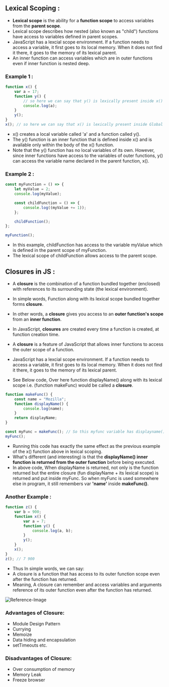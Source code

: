 ## Lexical Scoping :

-   **Lexical scope** is the ability for a **function scope** to access variables from the **parent scope**.
-   Lexical scope describes how nested (also known as "child") functions have access to variables defined in parent scopes.
-   JavaScript has a lexcial scope environment. If a function needs to access a variable, it first goes to its local memory. When it does not find it there, it goes to the memory of its lexical parent.
-   An inner function can access variables which are in outer functions even if inner function is nested deep.

### Example 1 :

```js
function x() {
    var a = 17;
    function y() {
        // so here we can say that y() is lexically present inside x()
        console.log(a);
    }
    y();
}
x(); // so here we can say that x() is lexically present inside Global Execution
```

-   x() creates a local variable called 'a' and a function called y().
-   The y() function is an inner function that is defined inside x() and is available only within the body of the x() function.
-   Note that the y() function has no local variables of its own. However, since inner functions have access to the variables of outer functions, y() can access the variable name declared in the parent function, x().

### Example 2 :

```js
const myFunction = () => {
    let myValue = 2;
    console.log(myValue);

    const childFunction = () => {
        console.log((myValue += 1));
    };

    childFunction();
};

myFunction();
```

-   In this example, childFunction has access to the variable myValue which is defined in the parent scope of myFunction.
-   The lexical scope of childFunction allows access to the parent scope.

## Closures in JS :

-   A **closure** is the combination of a function bundled together (enclosed) with references to its surrounding state (the lexical environment).
-   In simple words, Function along with its lexical scope bundled together forms **closure**.
-   In other words, a **closure** gives you access to an **outer function's scope** from an **inner function**.
-   In JavaScript, **closures** are created every time a function is created, at function creation time.
-   A **closure** is a feature of JavaScript that allows inner functions to access the outer scope of a function.

-   JavaScript has a lexcial scope environment. If a function needs to access a variable, it first goes to its local memory. When it does not find it there, it goes to the memory of its lexical parent.
-   See Below code, Over here function displayName() along with its lexical scope i.e. (function makeFunc) would be called a **closure**.

```js
function makeFunc() {
    const name = "Mozilla";
    function displayName() {
        console.log(name);
    }
    return displayName;
}

const myFunc = makeFunc(); // So this myfunc variable has displayname() function inside it.
myFunc();
```

-   Running this code has exactly the same effect as the previous example of the x() function above in lexical scoping.
-   What's different (and interesting) is that the **displayName() inner function is returned from the outer function** before being executed.
-   In above code, When displayName is returned, not only is the function returned but the entire closure (fun displayName + its lexical scope) is returned and put inside myFunc. So when myFunc is used somewhere else in program, it still remembers var **'name'** inside **makeFunc()**.

### Another Example :

```js
function z() {
    var b = 900;
    function x() {
        var a = 7;
        function y() {
            console.log(a, b);
        }
        y();
    }
    x();
}
z(); // 7 900
```

-   Thus In simple words, we can say:
-   A closure is a function that has access to its outer function scope even after the function has returned.
-   Meaning, A closure can remember and access variables and arguments reference of its outer function even after the function has returned.

![Reference-Image](https://alok722.github.io/namaste-javascript-notes/assets/closure.jpg)

### Advantages of Closure:

-   Module Design Pattern
-   Currying
-   Memoize
-   Data hiding and encapsulation
-   setTimeouts etc.

### Disadvantages of Closure:

-   Over consumption of memory
-   Memory Leak
-   Freeze browser

